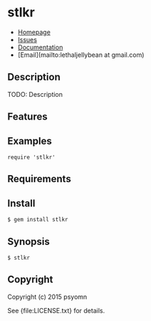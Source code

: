 # stlkr

* [Homepage](https://github.com/psyomn/stlkr#readme)
* [Issues](https://github.com/psyomn/stlkr/issues)
* [Documentation](http://rubydoc.info/gems/stlkr/frames)
* [Email](mailto:lethaljellybean at gmail.com)

## Description

TODO: Description

## Features

## Examples

    require 'stlkr'

## Requirements

## Install

    $ gem install stlkr

## Synopsis

    $ stlkr

## Copyright

Copyright (c) 2015 psyomn

See {file:LICENSE.txt} for details.
